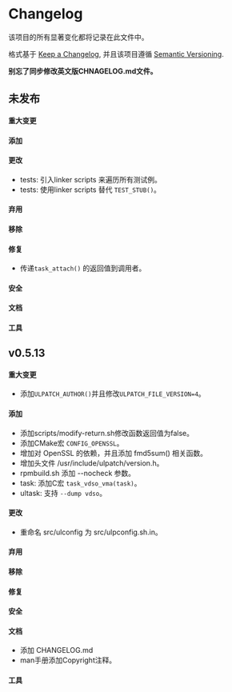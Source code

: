 # Changelog

该项目的所有显著变化都将记录在此文件中。

格式基于 [Keep a Changelog](https://keepachangelog.com/en/1.0.0/),
并且该项目遵循
[Semantic Versioning](https://semver.org/spec/v2.0.0.html).

**别忘了同步修改英文版CHNAGELOG.md文件。**


## 未发布
#### 重大变更
#### 添加
#### 更改
- tests: 引入linker scripts 来遍历所有测试例。
- tests: 使用linker scripts 替代 `TEST_STUB()`。
#### 弃用
#### 移除
#### 修复
- 传递`task_attach()` 的返回值到调用者。
#### 安全
#### 文档
#### 工具


## v0.5.13

#### 重大变更
- 添加`ULPATCH_AUTHOR()`并且修改`ULPATCH_FILE_VERSION=4`。
#### 添加
- 添加scripts/modify-return.sh修改函数返回值为false。
- 添加CMake宏 `CONFIG_OPENSSL`。
- 增加对 OpenSSL 的依赖，并且添加 fmd5sum() 相关函数。
- 增加头文件 /usr/include/ulpatch/version.h。
- rpmbuild.sh 添加 --nocheck 参数。
- task: 添加C宏 `task_vdso_vma(task)`。
- ultask: 支持 `--dump vdso`。
#### 更改
- 重命名 src/ulconfig 为 src/ulpconfig.sh.in。
#### 弃用
#### 移除
#### 修复
#### 安全
#### 文档
- 添加 CHANGELOG.md
- man手册添加Copyright注释。
#### 工具
